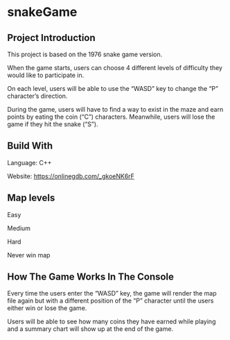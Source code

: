 # snakeGame

## Project Introduction
This project is based on the 1976 snake game version.

When the game starts, users can choose 4 different levels of difficulty they would like to participate in.

On each level, users will be able to use the “WASD” key to change the “P” character’s direction.

During the game, users will have to find a way to exist in the maze and earn points by eating the coin (“C”) characters. Meanwhile, users will lose the game if they hit the snake (“S”).

## Build With
Language: C++

Website: https://onlinegdb.com/_gkoeNK6rF


## Map levels
Easy

Medium

Hard

Never win map

## How The Game Works In The Console
Every time the users enter the “WASD” key, the game will render the map file again but with a different position of the “P” character until the users either win or lose the game.

Users will be able to see how many coins they have earned while playing and a summary chart will show up at the end of the game. 

